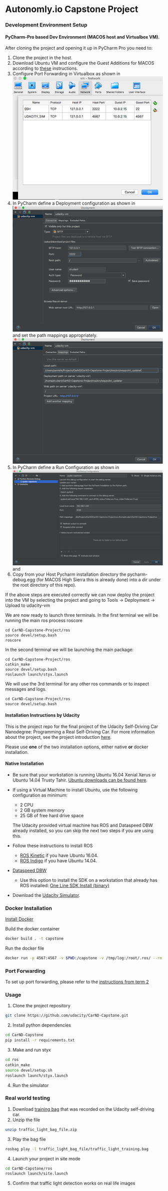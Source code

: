 # Autonomly.io Capstone Project


### Development Environment Setup

#### PyCharm-Pro based Dev Environment (MACOS host and Virtualbox VM).
After cloning the project and opening it up in PyCharm Pro you need to:

1. Clone the project in the host. 
2. Download Ubuntu VM and configure the Guest Additions for MACOS according to 
[these](https://gist.github.com/pantelis/f8987db8967d738f64c4bf7136ac6a84) instructions. 
3. Configure Port Forwarding in Virtualbox as shown in ![vb](/imgs/virtualbox_settings.png "Virtualbox Port Forwarding")
4. In PyCharm define a Deployment configuration as shown in 
![pycharm-dep1](/imgs/pycharm_deployment_config.png "PyCharm Deployment Config") and set the path mappings appropriately. 
![pycharm-dep2](/imgs/pycharm_deployment_dir_mappings.png "PyCharm Dir Mapping Config") 
5. In PyCharm define a Run Configuration as shown in 
![pycharm-run](/imgs/pycharm_run_configuration.png "PyCharm Run Config") and 
6. Copy from your Host Pycharm installation directory the pycharm-debug.egg (for MACOS High Sierra this is already done)
into a dir under the root directory of this repo).  

If the above steps are executed correctly we can now deploy the project into the VM by selecting the 
project and going to Tools -> Deployment -> Upload to udacity-vm 

We are now ready to launch three terminals. In the first terminal we will be running the main 
ros process roscore
```commandline
cd CarND-Capstone-Project/ros
source devel/setup.bash
roscore
```

In the second terminal we will be launching the main package:
```commandline
cd CarND-Capstone-Project/ros
catkin_make
source devel/setup.bash
roslaunch launch/styx.launch
```

We will use the 3rd terminal for any other ros commands or to inspect messages and logs. 
```commandline
cd CarND-Capstone-Project/ros
source devel/setup.bash
```

#### Installation Instructions by Udacity

This is the project repo for the final project of the Udacity Self-Driving Car Nanodegree: Programming a Real Self-Driving Car. For more information about the project, see the project introduction [here](https://classroom.udacity.com/nanodegrees/nd013/parts/6047fe34-d93c-4f50-8336-b70ef10cb4b2/modules/e1a23b06-329a-4684-a717-ad476f0d8dff/lessons/462c933d-9f24-42d3-8bdc-a08a5fc866e4/concepts/5ab4b122-83e6-436d-850f-9f4d26627fd9).

Please use **one** of the two installation options, either native **or** docker installation.

#### Native Installation

* Be sure that your workstation is running Ubuntu 16.04 Xenial Xerus or Ubuntu 14.04 Trusty Tahir. [Ubuntu downloads can be found here](https://www.ubuntu.com/download/desktop).
* If using a Virtual Machine to install Ubuntu, use the following configuration as minimum:
  * 2 CPU
  * 2 GB system memory
  * 25 GB of free hard drive space

  The Udacity provided virtual machine has ROS and Dataspeed DBW already installed, so you can skip the next two steps if you are using this.

* Follow these instructions to install ROS
  * [ROS Kinetic](http://wiki.ros.org/kinetic/Installation/Ubuntu) if you have Ubuntu 16.04.
  * [ROS Indigo](http://wiki.ros.org/indigo/Installation/Ubuntu) if you have Ubuntu 14.04.
* [Dataspeed DBW](https://bitbucket.org/DataspeedInc/dbw_mkz_ros)
  * Use this option to install the SDK on a workstation that already has ROS installed: [One Line SDK Install (binary)](https://bitbucket.org/DataspeedInc/dbw_mkz_ros/src/81e63fcc335d7b64139d7482017d6a97b405e250/ROS_SETUP.md?fileviewer=file-view-default)
* Download the [Udacity Simulator](https://github.com/udacity/CarND-Capstone/releases).

### Docker Installation
[Install Docker](https://docs.docker.com/engine/installation/)

Build the docker container
```bash
docker build . -t capstone
```

Run the docker file
```bash
docker run -p 4567:4567 -v $PWD:/capstone -v /tmp/log:/root/.ros/ --rm -it capstone
```

### Port Forwarding
To set up port forwarding, please refer to the [instructions from term 2](https://classroom.udacity.com/nanodegrees/nd013/parts/40f38239-66b6-46ec-ae68-03afd8a601c8/modules/0949fca6-b379-42af-a919-ee50aa304e6a/lessons/f758c44c-5e40-4e01-93b5-1a82aa4e044f/concepts/16cf4a78-4fc7-49e1-8621-3450ca938b77)

### Usage

1. Clone the project repository
```bash
git clone https://github.com/udacity/CarND-Capstone.git
```

2. Install python dependencies
```bash
cd CarND-Capstone
pip install -r requirements.txt
```
3. Make and run styx
```bash
cd ros
catkin_make
source devel/setup.sh
roslaunch launch/styx.launch
```
4. Run the simulator

### Real world testing
1. Download [training bag](https://s3-us-west-1.amazonaws.com/udacity-selfdrivingcar/traffic_light_bag_file.zip) that was recorded on the Udacity self-driving car.
2. Unzip the file
```bash
unzip traffic_light_bag_file.zip
```
3. Play the bag file
```bash
rosbag play -l traffic_light_bag_file/traffic_light_training.bag
```
4. Launch your project in site mode
```bash
cd CarND-Capstone/ros
roslaunch launch/site.launch
```
5. Confirm that traffic light detection works on real life images

